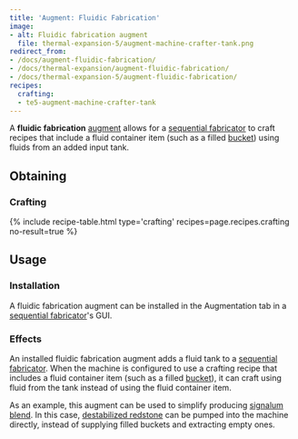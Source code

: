 ```yaml
---
title: 'Augment: Fluidic Fabrication'
image:
- alt: Fluidic fabrication augment
  file: thermal-expansion-5/augment-machine-crafter-tank.png
redirect_from:
- /docs/augment-fluidic-fabrication/
- /docs/thermal-expansion/augment-fluidic-fabrication/
- /docs/thermal-expansion-5/augment-fluidic-fabrication/
recipes:
  crafting:
  - te5-augment-machine-crafter-tank
---
```


A **fluidic fabrication** [augment](/docs/1.12/thermal-expansion-5/augments/) allows for a [sequential
fabricator](/docs/1.12/thermal-expansion-5/sequential-fabricator/) to craft recipes that include a fluid
container item (such as a filled
[bucket](https://minecraft.gamepedia.com/Bucket)) using fluids from an added
input tank.


Obtaining
---------

### Crafting
{% include recipe-table.html type='crafting' recipes=page.recipes.crafting no-result=true %}


Usage
-----

### Installation
A fluidic fabrication augment can be installed in the Augmentation tab in a
[sequential fabricator](/docs/1.12/thermal-expansion-5/sequential-fabricator/)'s GUI.

### Effects
An installed fluidic fabrication augment adds a fluid tank to a [sequential
fabricator](/docs/1.12/thermal-expansion-5/sequential-fabricator/). When the machine is configured to use
a crafting recipe that includes a fluid container item (such as a filled
[bucket](https://minecraft.gamepedia.com/Bucket)), it can craft using fluid from
the tank instead of using the fluid container item.

As an example, this augment can be used to simplify producing [signalum
blend](/docs/1.12/thermal-foundation-2/signalum-blend/). In this case, [destabilized
redstone](/docs/1.12/thermal-foundation-2/destabilized-redstone/) can be pumped into the machine directly,
instead of supplying filled buckets and extracting empty ones.
